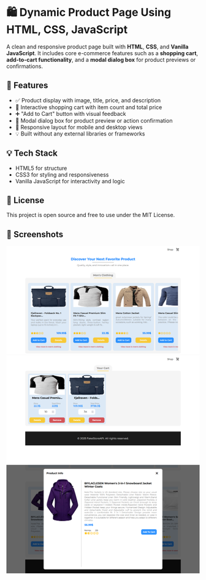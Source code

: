 # 🛍️ Dynamic Product Page Using HTML, CSS, JavaScript

A clean and responsive product page built with **HTML**, **CSS**, and **Vanilla JavaScript**. It includes core e-commerce features such as a **shopping cart**, **add-to-cart functionality**, and a **modal dialog box** for product previews or confirmations.

## 🔧 Features

- ✅ Product display with image, title, price, and description
- 🛒 Interactive shopping cart with item count and total price
- ➕ "Add to Cart" button with visual feedback
- 💬 Modal dialog box for product preview or action confirmation
- 📱 Responsive layout for mobile and desktop views
- 💡 Built without any external libraries or frameworks

## 💡 Tech Stack

- HTML5 for structure
- CSS3 for styling and responsiveness
- Vanilla JavaScript for interactivity and logic

## 📄 License
This project is open source and free to use under the MIT License.

## 📸 Screenshots

!["Shop"](assets/product.png)
!["cart"](assets/cart_preview.png)
!["modal"](assets/modal.png)